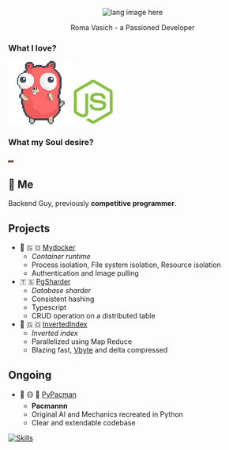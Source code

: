 <p align="center"><img width="30%" src="https://github.com/alansmathew/alansmathew/raw/master/lang.gif" alt="lang image here" /></p>

<p align="center"> Roma Vasich - a Passioned Developer </p>

### What I love?

<img src=https://raw.githubusercontent.com/CharkPep/charkpep/main/gopher_party.gif alt="Golang"></img>
<img src=https://raw.githubusercontent.com/CharkPep/charkpep/main/nodejs.png alt="NodeJs"></img>

### What my Soul desire?

<img src="https://raw.githubusercontent.com/CharkPep/charkpep/main/rust_crib.gif" width="10vw" alt="Rust"></img>

## 👤 Me

Backend Guy, previously <b>competitive programmer</b>.

## Projects

  - 🐳 🇬 🇴 [Mydocker](https://github.com/CharkPep/mydocker)
    - <i>Container runtime</i>
    - Process isolation, File system isolation, Resource isolation
    - Authentication and Image pulling
  - 🇹 🇸 [PgSharder](https://github.com/CharkPep/pg-sharded)
    - <i>Database sharder</i>
    - Consistent hashing
    - Typescript
    - CRUD operation on a distributed table
  - 🫵 🇬 🇴 [InvertedIndex](https://github.com/CharkPep/inverted-index)
    - <i>Inverted index</i>
    - Parallelized using Map Reduce
    - Blazing fast, [Vbyte](https://pkg.go.dev/github.com/nelz9999/stream-vbyte-go) and delta compressed

## Ongoing
  - 👾 🟡 👻 [PyPacman](https://github.com/CharkPep/pypacman)
    - <b>Pacmannn</b>
    - Original AI and Mechanics recreated in Python
    - Clear and extendable codebase

[![Skills](https://skillicons.dev/icons?i=vim,neovim,nestjs,redis,ts,golang,docker,aws,elasticsearch,kafka,rabbitmq,firebase&perline=6)](https://skillicons.dev)

